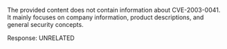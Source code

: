 The provided content does not contain information about CVE-2003-0041. It mainly focuses on company information, product descriptions, and general security concepts.

Response: UNRELATED